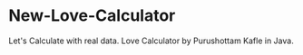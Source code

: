# New-Love-Calculator
Let's Calculate with real data. Love Calculator by Purushottam Kafle in Java.
